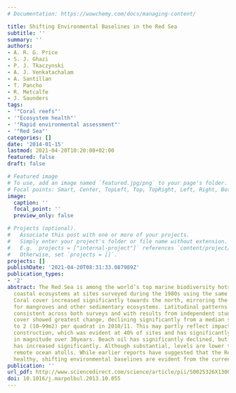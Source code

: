 ```yaml
---
# Documentation: https://wowchemy.com/docs/managing-content/

title: Shifting Environmental Baselines in the Red Sea
subtitle: ''
summary: ''
authors:
- A. R. G. Price
- S. J. Ghazi
- P. J. Tkaczynski
- A. J. Venkatachalam
- A. Santillan
- T. Pancho
- R. Metcalfe
- J. Saunders
tags:
- '"Coral reefs"'
- '"Ecosystem health"'
- '"Rapid environmental assessment"'
- '"Red Sea"'
categories: []
date: '2014-01-15'
lastmod: 2021-04-20T10:20:08+02:00
featured: false
draft: false

# Featured image
# To use, add an image named `featured.jpg/png` to your page's folder.
# Focal points: Smart, Center, TopLeft, Top, TopRight, Left, Right, BottomLeft, Bottom, BottomRight.
image:
  caption: ''
  focal_point: ''
  preview_only: false

# Projects (optional).
#   Associate this post with one or more of your projects.
#   Simply enter your project's folder or file name without extension.
#   E.g. `projects = ["internal-project"]` references `content/project/deep-learning/index.md`.
#   Otherwise, set `projects = []`.
projects: []
publishDate: '2021-04-20T08:31:33.087989Z'
publication_types:
- '2'
abstract: The Red Sea is among the world’s top marine biodiversity hotspots. We re-examined
  coastal ecosystems at sites surveyed during the 1980s using the same methodology.
  Coral cover increased significantly towards the north, mirroring the reverse pattern
  for mangroves and other sedimentary ecosystems. Latitudinal patterns are broadly
  consistent across both surveys and with results from independent studies. Coral
  cover showed greatest change, declining significantly from a median score of 4 (1000–9999m2)
  to 2 (10–99m2) per quadrat in 2010/11. This may partly reflect impact from coastal
  construction, which was evident at 40% of sites and has significantly increased
  in magnitude over 30years. Beach oil has significantly declined, but shore debris
  has increased significantly. Although substantial, levels are lower than at some
  remote ocean atolls. While earlier reports have suggested that the Red Sea is generally
  healthy, shifting environmental baselines are evident from the current study.
publication: ''
url_pdf: http://www.sciencedirect.com/science/article/pii/S0025326X13006760
doi: 10.1016/j.marpolbul.2013.10.055
---
```

